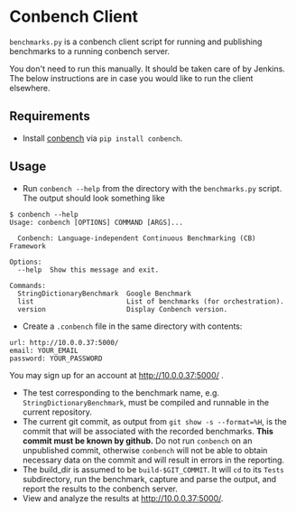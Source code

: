 # Conbench Client

`benchmarks.py` is a conbench client script for running and publishing benchmarks to a running conbench server.

You don't need to run this manually. It should be taken care of by Jenkins. The below instructions are in case you would like to run the client elsewhere.

## Requirements

* Install [conbench](https://pypi.org/project/conbench/) via `pip install conbench`.

## Usage

* Run `conbench --help` from the directory with the `benchmarks.py` script. The output should look something like
```
$ conbench --help
Usage: conbench [OPTIONS] COMMAND [ARGS]...

  Conbench: Language-independent Continuous Benchmarking (CB) Framework

Options:
  --help  Show this message and exit.

Commands:
  StringDictionaryBenchmark  Google Benchmark
  list                       List of benchmarks (for orchestration).
  version                    Display Conbench version.
```
* Create a `.conbench` file in the same directory with contents:
```
url: http://10.0.0.37:5000/
email: YOUR_EMAIL
password: YOUR_PASSWORD
```
You may sign up for an account at http://10.0.0.37:5000/ .
* The test corresponding to the benchmark name, e.g. `StringDictionaryBenchmark`, must be compiled and runnable in the current repository.
* The current git commit, as output from `git show -s --format=%H`, is the commit that will be associated with the recorded benchmarks.  **This commit must be known by github.**  Do not run `conbench` on an unpublished commit, otherwise `conbench` will not be able to obtain necessary data on the commit and will result in errors in the reporting.
* The build\_dir is assumed to be `build-$GIT_COMMIT`.
It will `cd` to its `Tests` subdirectory, run the benchmark, capture and parse the output, and report the results to the conbench server.
* View and analyze the results at http://10.0.0.37:5000/.
